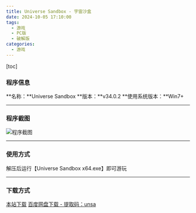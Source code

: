 ```yaml
---
title: Universe Sandbox - 宇宙沙盒
date: 2024-10-05 17:10:00
tags:
  - 游戏
  - PC版
  - 破解版
categories:
  - 游戏
---
```


[toc]

### 程序信息

**名称：**Universe Sandbox
**版本：**v34.0.2
**使用系统版本：**Win7+

---

### 程序截图

![程序截图](https://cdn-jsdelivr.pages.dev/gh/Niomaor/hexoimages@main/1728119757000.png)

---

### 使用方式

解压后运行【Universe Sandbox x64.exe】即可游玩

---

### 下载方式

[本站下载](https://hub.tplus.eu.org/Niomaor/dlfiles/raw/master/Universe.Sandbox.2.v34.0.2.7z)
[百度网盘下载 - 提取码：unsa](https://pan.baidu.com/s/10E31cPdgyjO7J1vTR5ljrw?pwd=unsa)